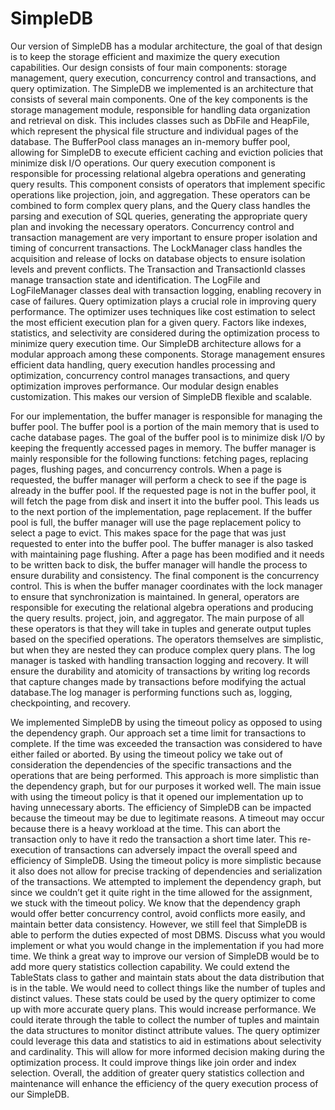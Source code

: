 # SimpleDB
Our version of SimpleDB has a modular architecture, the goal of that design is to keep the storage efficient and maximize the query execution capabilities. Our design consists of four main components: storage management, query execution, concurrency control and transactions, and query optimization.
The SimpleDB we implemented is an architecture that consists of several main components. One of the key components is the storage management module, responsible for handling data organization and retrieval on disk. This includes classes such as DbFile and HeapFile, which represent the physical file structure and individual pages of the database. The BufferPool class manages an in-memory buffer pool, allowing for SimpleDB to execute efficient caching and eviction policies that minimize disk I/O operations. Our query execution component is responsible for processing relational algebra operations and generating query results. This component consists of operators that implement specific operations like projection, join, and aggregation. These operators can be combined to form complex query plans, and the Query class handles the parsing and execution of SQL queries, generating the appropriate query plan and invoking the necessary operators. Concurrency control and transaction management are very important to ensure proper isolation and timing of concurrent transactions. The LockManager class handles the acquisition and release of locks on database objects to ensure isolation levels and prevent conflicts. The Transaction and TransactionId classes manage transaction state and identification. The LogFile and LogFileManager classes deal with transaction logging, enabling recovery in case of failures. Query optimization plays a crucial role in improving query performance. The optimizer uses techniques like cost estimation to select the most efficient execution plan for a given query. Factors like indexes, statistics, and selectivity are considered during the optimization process to minimize query execution time.
Our SimpleDB architecture allows for a modular approach among these components. Storage management ensures efficient data handling, query execution handles processing and optimization, concurrency control manages transactions, and query optimization improves performance. Our modular design enables customization. This makes our version of SimpleDB flexible and scalable.


For our implementation, the buffer manager is responsible for managing the buffer pool. The buffer pool is a portion of the main memory that is used to cache database pages. The goal of the buffer pool is to minimize disk I/O by keeping the frequently accessed pages in memory. The buffer manager is mainly responsible for the following functions: fetching pages, replacing pages, flushing pages, and concurrency controls.
When a page is requested, the buffer manager will perform a check to see if the page is already in the buffer pool. If the requested page is not in the buffer pool, it will fetch the page from disk and insert it into the buffer pool. This leads us to the next portion of the implementation, page replacement. If the buffer pool is full, the buffer manager will use the page replacement policy to select a page to evict. This makes space for the page that was just requested to enter into the buffer pool. The buffer manager is also tasked with maintaining page flushing. After a page has been modified and it needs to be written back to disk, the buffer manager will handle the process to ensure durability and consistency. The final component is the concurrency control. This is when the buffer manager coordinates with the lock manager to ensure that synchronization is maintained.
In general, operators are responsible for executing the relational algebra operations and producing the query results. project, join, and aggregator. The main purpose of all these operators is that they will take in tuples and generate output tuples based on the specified operations. The operators themselves are simplistic, but when they are nested they can produce complex query plans.
The log manager is tasked with handling transaction logging and recovery. It will ensure the durability and atomicity of transactions by writing log records that capture changes made by transactions before modifying the actual database.The log manager is performing functions such as, logging, checkpointing, and recovery.


We implemented SimpleDB by using the timeout policy as opposed to using the dependency graph. Our approach set a time limit for transactions to complete. If the time was exceeded the transaction was considered to have either failed or aborted. By using the timeout policy we take out of consideration the dependencies of the specific transactions and the operations that are being performed. This approach is more simplistic than the dependency graph, but for our purposes it worked well.
The main issue with using the timeout policy is that it opened our implementation up to having unnecessary aborts. The efficiency of SimpleDB can be impacted because the timeout may be due to legitimate reasons. A timeout may occur because there is a heavy workload at the time. This can abort the transaction only to have it redo the transaction a short time later. This re-execution of transactions can adversely impact the overall speed and efficiency of SimpleDB.
Using the timeout policy is more simplistic because it also does not allow for precise tracking of dependencies and serialization of the transactions. We attempted to implement the dependency graph, but since we couldn’t get it quite right in the time allowed for the assignment, we stuck with the timeout policy. We know that the dependency graph would offer better concurrency control, avoid conflicts more easily, and maintain better data consistency. However, we still feel that SimpleDB is able to perform the duties expected of most DBMS.
Discuss what you would implement or what you would change in the implementation if you had more time.
We think a great way to improve our version of SimpleDB would be to add more query statistics collection capability. We could extend the TableStats class to gather and maintain stats about the data distribution that is in the table. We would need to collect things like the number of tuples and distinct values. These stats could be used by the query optimizer to come up with more accurate query plans. This would increase performance.
We could iterate through the table to collect the number of tuples and maintain the data structures to monitor distinct attribute values. The query optimizer could leverage this data and statistics to aid in estimations about selectivity and cardinality. This will allow for more informed decision making during the optimization process. It could improve things like join order and index selection. Overall, the addition of greater query statistics collection and maintenance will enhance the efficiency of the query execution process of our SimpleDB.
